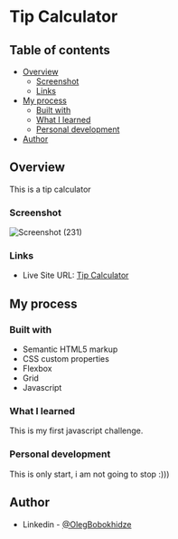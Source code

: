# Tip Calculator

## Table of contents

- [Overview](#overview)
  - [Screenshot](#screenshot)
  - [Links](#links)
- [My process](#my-process)
  - [Built with](#built-with)
  - [What I learned](#what-i-learned)
  - [Personal development](#personal-development)
- [Author](#author)

## Overview

This is a tip calculator

### Screenshot

![Screenshot (231)](https://user-images.githubusercontent.com/105369627/180619535-e4886599-0d79-45a2-bdcd-75b8e891205d.jpg)



### Links

- Live Site URL: [Tip Calculator](https://olegbobokhidze.github.io/tip-calculator/)

## My process

### Built with

- Semantic HTML5 markup
- CSS custom properties
- Flexbox
- Grid
- Javascript

### What I learned

This is my first javascript challenge.

### Personal development

This is only start, i am not going to stop :)))

## Author

- Linkedin - [@OlegBobokhidze](https://www.linkedin.com/in/oleg-bobokhidze-083656241)

